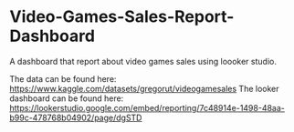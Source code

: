 # Video-Games-Sales-Report-Dashboard
A dashboard that report about video games sales using loooker studio.

The data can be found here: https://www.kaggle.com/datasets/gregorut/videogamesales
The looker dashboard can be found here: https://lookerstudio.google.com/embed/reporting/7c48914e-1498-48aa-b99c-478768b04902/page/dgSTD

